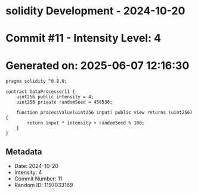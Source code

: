 ﻿# solidity Development - 2024-10-20
# Commit #11 - Intensity Level: 4
# Generated on: 2025-06-07 12:16:30
```solidity
pragma solidity ^0.8.0;

contract DataProcessor11 {
    uint256 public intensity = 4;
    uint256 private randomSeed = 458530;

    function processValue(uint256 input) public view returns (uint256) {
        return input * intensity + randomSeed % 100;
    }
}
```
## Metadata
- Date: 2024-10-20
- Intensity: 4
- Commit Number: 11
- Random ID: 1197033169
